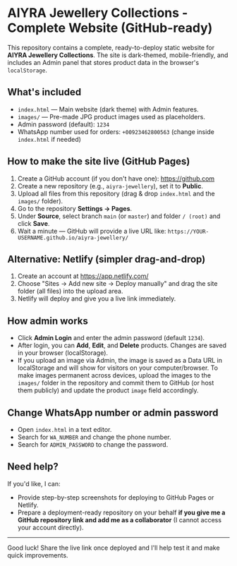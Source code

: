 
# AIYRA Jewellery Collections - Complete Website (GitHub-ready)

This repository contains a complete, ready-to-deploy static website for **AIYRA Jewellery Collections**.
The site is dark-themed, mobile-friendly, and includes an Admin panel that stores product data in the browser's `localStorage`.

## What's included
- `index.html` — Main website (dark theme) with Admin features.
- `images/` — Pre-made JPG product images used as placeholders.
- Admin password (default): `1234`
- WhatsApp number used for orders: `+00923462800563` (change inside `index.html` if needed)

## How to make the site live (GitHub Pages)
1. Create a GitHub account (if you don't have one): https://github.com
2. Create a new repository (e.g., `aiyra-jewellery`), set it to **Public**.
3. Upload all files from this repository (drag & drop `index.html` and the `images/` folder).
4. Go to the repository **Settings → Pages**.
5. Under **Source**, select branch `main` (or `master`) and folder `/ (root)` and click **Save**.
6. Wait a minute — GitHub will provide a live URL like:
   `https://YOUR-USERNAME.github.io/aiyra-jewellery/`

## Alternative: Netlify (simpler drag-and-drop)
1. Create an account at https://app.netlify.com/
2. Choose "Sites → Add new site → Deploy manually" and drag the site folder (all files) into the upload area.
3. Netlify will deploy and give you a live link immediately.

## How admin works
- Click **Admin Login** and enter the admin password (default `1234`).
- After login, you can **Add**, **Edit**, and **Delete** products. Changes are saved in your browser (localStorage).
- If you upload an image via Admin, the image is saved as a Data URL in localStorage and will show for visitors on your computer/browser. To make images permanent across devices, upload the images to the `images/` folder in the repository and commit them to GitHub (or host them publicly) and update the product `image` field accordingly.

## Change WhatsApp number or admin password
- Open `index.html` in a text editor.
- Search for `WA_NUMBER` and change the phone number.
- Search for `ADMIN_PASSWORD` to change the password.

## Need help?
If you'd like, I can:
- Provide step-by-step screenshots for deploying to GitHub Pages or Netlify.
- Prepare a deployment-ready repository on your behalf **if you give me a GitHub repository link and add me as a collaborator** (I cannot access your account directly).

---
Good luck! Share the live link once deployed and I'll help test it and make quick improvements.
